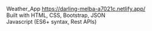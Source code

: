 Weather_App
https://darling-melba-a7021c.netlify.app/
<br>
Built with HTML, CSS, Bootstrap, JSON
<br>
Javascript (ES6+ syntax, Rest APIs)

